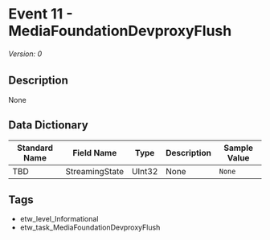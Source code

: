 # Event 11 - MediaFoundationDevproxyFlush
###### Version: 0

## Description
None

## Data Dictionary
|Standard Name|Field Name|Type|Description|Sample Value|
|---|---|---|---|---|
|TBD|StreamingState|UInt32|None|`None`|

## Tags
* etw_level_Informational
* etw_task_MediaFoundationDevproxyFlush